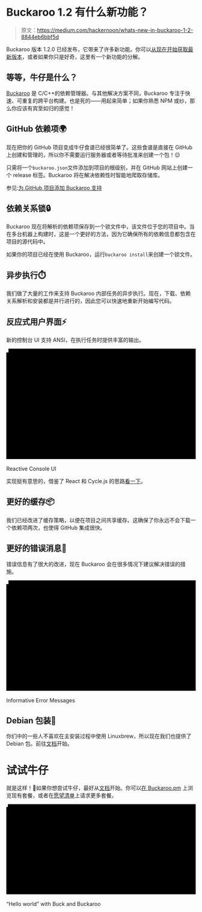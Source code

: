 # Buckaroo 1.2 有什么新功能？

> 原文：<https://medium.com/hackernoon/whats-new-in-buckaroo-1-2-8844eb6bbf5d>

Buckaroo 版本 1.2.0 已经发布，它带来了许多新功能。你可以[从现在开始获取最新版本](http://buckaroo.readthedocs.io/en/latest/installation.html)，或者如果你只是好奇，这里有一个新功能的分解。

## 等等，牛仔是什么？

[Buckaroo](http://buckaroo.pm/) 是 C/C++的依赖管理器。与其他解决方案不同，Buckaroo 专注于快速、可重复的跨平台构建。也是死的——用起来简单；如果你熟悉 NPM 或纱，那么你应该有宾至如归的感觉！

## GitHub 依赖项🌍

现在把你的 GitHub 项目变成牛仔食谱已经很简单了。这些食谱是直接在 GitHub 上创建和管理的，所以你不需要运行服务器或者等待批准来创建一个包！😌

只需将一个`buckaroo.json`文件添加到项目的根级别，并在 GitHub 网站上创建一个 release 标签。Buckaroo 将在解决依赖性时智能地爬取存储库。

参见:[为 GitHub 项目添加 Buckaroo 支持](http://buckaroo.readthedocs.io/en/latest/github-package-guide.html)

## 依赖关系锁🔒

Buckaroo 现在将解析的依赖项保存到一个锁文件中，该文件位于您的项目中。当在多台机器上构建时，这是一个更好的方法，因为它确保所有的依赖信息都包含在项目的源代码中。

如果你的项目已经在使用 Buckaroo，运行`buckaroo install`来创建一个锁文件。

## 异步执行⏱️

我们做了大量的工作来支持 Buckaroo 内部任务的异步执行。现在，下载、依赖关系解析和安装都是并行进行的，因此您可以快速地重新开始编写代码。

## 反应式用户界面⚡

新的控制台 UI 支持 ANSI，在执行任务时提供丰富的输出。

![](img/e0e97809d3b4ed7857d8c63c7ffd4e9d.png)

Reactive Console UI

实现挺有意思的，借鉴了 React 和 Cycle.js 的思路[看一下](https://github.com/LoopPerfect/buckaroo/tree/master/src/main/java/com/loopperfect/buckaroo/virtualterminal)。

## 更好的缓存📦

我们已经改进了缓存策略，以便在项目之间共享缓存。这确保了你永远不会下载一个依赖项两次，也使得 GitHub 集成很快。

## 更好的错误消息🐛

错误信息有了很大的改进，现在 Buckaroo 会在很多情况下建议解决错误的措施。

![](img/e5301bcbd4dd413b0ce481afa5a2220f.png)

Informative Error Messages

## Debian 包装🐧

你们中的一些人不喜欢在主安装过程中使用 Linuxbrew，所以现在我们也提供了 Debian 包。前往[文档](https://buckaroo.readthedocs.io/en/latest/installation.html#linux)开始。

# 试试牛仔

就是这样！🙌如果你想尝试牛仔，最好从[文档](https://buckaroo.readthedocs.io/en/latest/)开始。你可以[在 Buckaroo.pm](https://buckaroo.pm/) 上浏览现有套餐，或者在[愿望清单](https://github.com/LoopPerfect/buckaroo-wishlist)上请求更多套餐。

![](img/ce2bbe9eccda380d85cb7a18167d620f.png)

“Hello world” with Buck and Buckaroo
